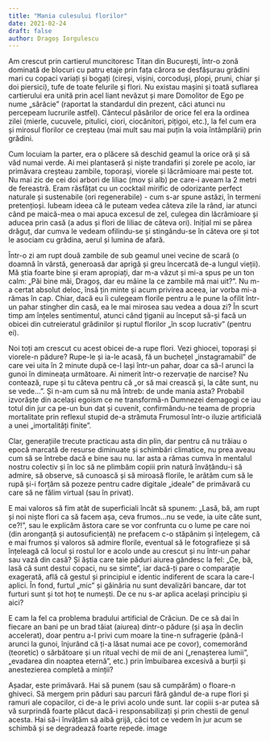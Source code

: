 ```yaml
---
title: "Mania culesului florilor"
date: 2021-02-24
draft: false
author: Dragoș Iorgulescu
---
```



Am crescut prin cartierul muncitoresc Titan din București, într-o zonă dominată de blocuri cu patru etaje prin fața cărora se desfășurau grădini mari cu copaci variați și bogați (cireși, vișini, corcoduși, plopi, pruni, chiar și doi piersici), tufe de toate felurile și flori. Nu existau mașini și toată suflarea cartierului era unită prin acel liant nevăzut și mare Domolitor de Ego pe nume „sărăcie” (raportat la standardul din prezent, căci atunci nu percepeam lucrurile astfel). Cântecul păsărilor de orice fel era la ordinea zilei (mierle, cucuvele, pitulici, ciori, ciocănitori, pițigoi, etc.), la fel cum era și mirosul florilor ce creșteau (mai mult sau mai puțin la voia întâmplării) prin grădini.

Cum locuiam la parter, era o plăcere să deschid geamul la orice oră și să văd numai verde. Ai mei plantaseră și niște trandafiri și zorele pe acolo, iar primăvara creșteau zambile, toporași, viorele și lăcrămioare mai peste tot. Nu mai zic de cei doi arbori de liliac (mov și alb) pe care-i aveam la 2 metri de fereastră. Eram răsfățat cu un cocktail mirific de odorizante perfect naturale și sustenabile (ori regenerabile) - cum s-ar spune astăzi, în termeni pretențioși. Iubeam ideea că le puteam vedea câteva zile la rând, iar atunci când pe maică-mea o mai apuca excesul de zel, culegea din lăcrămioare și aducea prin casă (a adus și flori de liliac de câteva ori). Inițial mi se părea drăguț, dar cumva le vedeam ofilindu-se și stingându-se în câteva ore și tot le asociam cu grădina, aerul și lumina de afară.

Într-o zi am rupt două zambile de sub geamul unei vecine de scară (o doamnă în vârstă, generoasă dar aprigă și greu încercată de-a lungul vieții). Mă știa foarte bine și eram apropiați, dar m-a văzut și mi-a spus pe un ton calm: „Păi bine măi, Dragoș, dar eu mâine la ce zambile mă mai uit?”. Nu m-a certat absolut deloc, însă țin minte și acum privirea aceea, iar vorba mi-a rămas în cap. Chiar, dacă eu îi culegeam florile pentru a le pune la ofilit într-un pahar stingher din casă, ea le mai mirosea sau vedea a doua zi? În scurt timp am înțeles sentimentul, atunci când țiganii au început să-și facă un obicei din cutreieratul grădinilor și ruptul florilor „în scop lucrativ” (pentru ei).

Noi toți am crescut cu acest obicei de-a rupe flori. Vezi ghiocei, toporași și viorele-n pădure? Rupe-le și ia-le acasă, fă un buchețel „instagramabil” de care vei uita în 2 minute după ce-l lași într-un pahar, doar ca să-l arunci la gunoi în dimineața următoare. Ai nimerit într-o rezervație de narcise? Nu contează, rupe și tu câteva pentru că „or să mai crească și, la câte sunt, nu se vede…”. Și n-am cum să nu mă întreb: de unde mania asta? Probabil izvorăște din același egoism ce ne transformă-n Dumnezei demagogi ce iau totul din jur ca pe-un bun dat și cuvenit, confirmându-ne teama de propria mortalitate prin reflexul stupid de-a strămuta Frumosul într-o iluzie artificială a unei „imortalități finite”.

Clar, generațiile trecute practicau asta din plin, dar pentru că nu trăiau o epocă marcată de resurse diminuate și schimbări climatice, nu prea aveau cum să se întrebe dacă e bine sau nu. Iar asta a rămas cumva în mentalul nostru colectiv și în loc să ne plimbăm copiii prin natură învățându-i să admire, să observe, să cunoască și să miroasă florile, le arătăm cum să le rupă și-i forțăm să pozeze pentru cadre digitale „ideale” de primăvară cu care să ne fălim virtual (sau în privat).

E mai valoros să fim atât de superficiali încât să spunem: „Lasă, bă, am rupt și noi niște flori ca să facem așa, ceva frumos…nu se vede, ia uite câte sunt, ce?!”, sau le explicăm ăstora care se vor confrunta cu o lume pe care noi (din aronganță și autosuficiență) ne prefacem c-o stăpânim și înțelegem, că e mai frumos și valoros să admire florile, eventual să le fotografieze și să înțeleagă că locul și rostul lor e acolo unde au crescut și nu într-un pahar sau vază din casă? Și ăștia care taie păduri aiurea gândesc la fel: „Ce, bă, lasă că sunt destui copaci, nu se simte”, iar dacă-ți pare o comparație exagerată, află că gestul și principiul e identic indiferent de scara la care-l aplici. În fond, furtul „mic” și găinăria nu sunt devalizări bancare, dar tot furturi sunt și tot hoț te numești. De ce nu s-ar aplica același principiu și aici?

E cam la fel ca problema bradului artificial de Crăciun. De ce să dai în fiecare an bani pe un brad tăiat (aiurea) dintr-o pădure (și așa în declin accelerat), doar pentru a-l privi cum moare la tine-n sufragerie (până-l arunci la gunoi, înjurând că ți-a lăsat numai ace pe covor), comemorând (teoretic) o sărbătoare și un ritual vechi de mii de ani („renașterea lumii”, „evadarea din noaptea eternă”, etc.) prin îmbuibarea excesivă a burții și anestezierea completă a minții?

Așadar, este primăvară. Hai să punem (sau să cumpărăm) o floare-n ghiveci. Să mergem prin păduri sau parcuri fără gândul de-a rupe flori și ramuri ale copacilor, ci de-a le privi acolo unde sunt. Iar copiii s-ar putea să vă surprindă foarte plăcut dacă-i responsabilizați și prin chestii de genul acesta. Hai să-i învățăm să aibă grijă, căci tot ce vedem în jur acum se schimbă și se degradează foarte repede.
image 